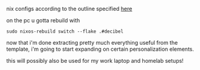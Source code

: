 nix configs according to the outline specified [here](https://github.com/ryan4yin/nix-config/tree/i3-kickstarter)

on the pc u gotta rebuild with

```
sudo nixos-rebuild switch --flake .#decibel
```

now that i'm done extracting pretty much everything useful from the template, i'm going to start expanding on certain personalization elements.

this will possibly also be used for my work laptop and homelab setups!
